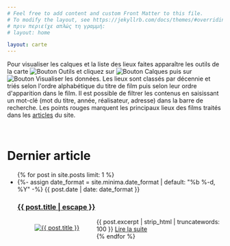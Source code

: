 ```yaml
---
# Feel free to add content and custom Front Matter to this file.
# To modify the layout, see https://jekyllrb.com/docs/themes/#overriding-theme-defaults
# πριν περιείχε απλώς τη γραμμή:
# layout: home

layout: carte
---
```

<p class="bloc-gris">Pour visualiser les calques et la liste des lieux faites apparaître les outils de la carte <img src="https://ebakogianni.github.io/paris-au-cinema/assets/bouton_outils.png" alt="Bouton Outils"> et cliquez sur <img src="https://ebakogianni.github.io/paris-au-cinema/assets/bouton_calques.png" alt="Bouton Calques"> puis sur <img src="https://ebakogianni.github.io/paris-au-cinema/assets/bouton_visualiser_les_donnees.png" alt="Bouton Visualiser les données">. Les lieux sont classés par décennie et triés selon l'ordre alphabétique du titre de film puis selon leur ordre d'apparition dans le film. Il est possible de filtrer les contenus en saisissant un mot-clé (mot du titre, année, réalisateur, adresse) dans la barre de recherche. Les points rouges marquent les principaux lieux des films traités dans les <a href="https://ebakogianni.github.io/paris-au-cinema/articles/">articles</a> du site.
</p>

&nbsp;

# Dernier article

<ul class="post-list">
  {% for post in site.posts limit: 1 %}
    <li>
      <div>
      {%- assign date_format = site.minima.date_format | default: "%b %-d, %Y" -%}
       <span class="post-meta">{{ post.date | date: date_format }}</span> <!---|
       {% for tag in post.tags %}
      <a class="post" href="/tag/{{ tag | downcase | url_encode }}"><small>{{ tag }}</small></a>{% unless forloop.last %}, {% endunless %}
      {% endfor %} --->
       <h3>
          <a class="post-link" href="{{ post.url | relative_url }}">
            {{ post.title | escape }}
          </a>
        </h3>
      <figure class="post-cover" style="float: left">
        <a href="{{ post.url | relative_url }}"><img src="{{ post.image | prepend: site.baseurl }}" alt="{{ post.title }}" title="{{ post.title }}"></a>
      </figure>
       {{ post.excerpt | strip_html | truncatewords: 100 }}
       <a href="{{ post.url | relative_url }}">Lire la suite</a>
      </div>   
    </li>
  {% endfor %}
</ul>
